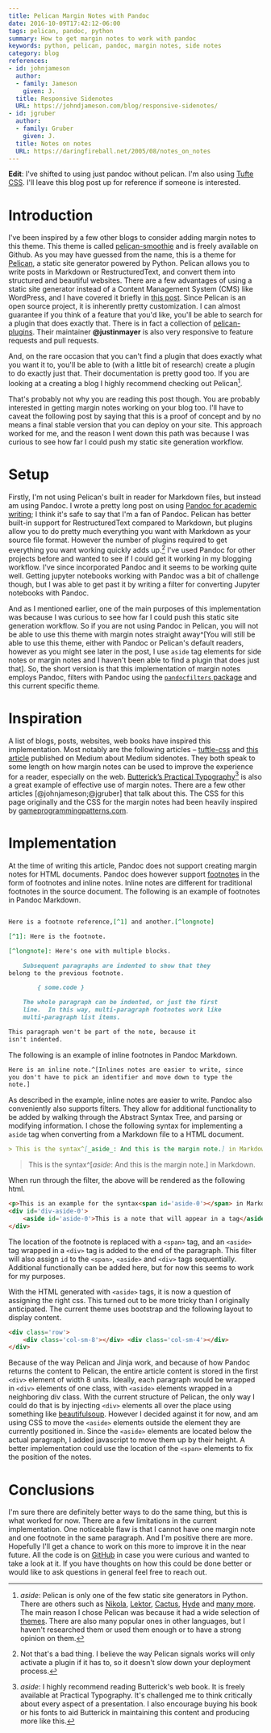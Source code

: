 ```yaml
---
title: Pelican Margin Notes with Pandoc
date: 2016-10-09T17:42:12-06:00
tags: pelican, pandoc, python
summary: How to get margin notes to work with pandoc
keywords: python, pelican, pandoc, margin notes, side notes
category: blog
references:
- id: johnjameson
  author:
  - family: Jameson
    given: J.
  title: Responsive Sidenotes
  URL: https://johndjameson.com/blog/responsive-sidenotes/
- id: jgruber
  author:
  - family: Gruber
    given: J.
  title: Notes on notes
  URL: https://daringfireball.net/2005/08/notes_on_notes
---
```


__Edit__: I've shifted to using just pandoc without pelican.
I'm also using [Tufte CSS](https://github.com/jez/tufte-pandoc-css).
I'll leave this blog post up for reference if someone is interested.

# Introduction

I've been inspired by a few other blogs to consider adding margin notes to this theme.
This theme is called [pelican-smoothie](https://github.com/kdheepak/pelican-smoothie) and is freely available on Github.
As you may have guessed from the name, this is a theme for [Pelican](https://github.com/getpelican/pelican), a static site generator powered by Python.
Pelican allows you to write posts in Markdown or RestructuredText, and convert them into structured and beautiful websites.
There are a few advantages of using a static site generator instead of a Content Management System (CMS) like WordPress,
and I have covered it briefly in [this post](/how-to-set-up-a-pelican-blog-with-github-pages.html).
Since Pelican is an open source project, it is inherently pretty customization.
I can almost guarantee if you think of a feature that you'd like, you'll be able to search for a plugin that does
exactly that. There is in fact a collection of [pelican-plugins](https://github.com/getpelican/pelican-plugins). Their maintainer **\@justinmayer** is also very responsive to feature requests and pull requests.

And, on the rare occasion that you can't find a plugin that does exactly what you want it to, you'll be able to (with a little bit of research) create a plugin to do exactly just that. Their documentation is pretty good too.
If you are looking at a creating a blog I highly recommend checking out Pelican[^1].

[^1]: _aside_: Pelican is only one of the few static site generators in Python. There are others such as [Nikola](https://github.com/getnikola/nikola), [Lektor](https://github.com/lektor/lektor), [Cactus](https://github.com/eudicots/Cactus), [Hyde](https://github.com/hyde/hyde) and [many more](https://www.fullstackpython.com/static-site-generator.html). The main reason I chose Pelican was because it had a wide selection of [themes](https://github.com/getpelican/pelican-themes). There are also many popular ones in other languages, but I haven't researched them or used them enough or to have a strong opinion on them.

That's probably not why you are reading this post though. You are probably interested in getting margin notes working on your blog too.
I'll have to caveat the following post by saying that this is a proof of concept and by no means a final stable version that you can deploy on your site.
This approach worked for me, and the reason I went down this path was because I was curious to see how far I could push my static site generation workflow.

# Setup

Firstly, I'm not using Pelican's built in reader for Markdown files, but instead am using Pandoc. I wrote a pretty long post on using
[Pandoc for academic writing](/writing-papers-with-markdown.html); I think it's safe to say that I'm a fan of Pandoc.
Pelican has better built-in support for RestructuredText compared to Markdown, but plugins allow you to do pretty much everything you want with Markdown as your source file format.
However the number of plugins required to get everything you want working quickly adds up.[^3]
I've used Pandoc for other projects before and wanted to see if I could get it working in my blogging workflow.
I've since incorporated Pandoc and it seems to be working quite well.
Getting jupyter notebooks working with Pandoc was a bit of challenge though, but I was able to get past it by writing a filter for converting Jupyter notebooks with Pandoc.

[^3]: Not that's a bad thing. I believe the way Pelican signals works will only activate a plugin if it has to, so it doesn't slow down your deployment process.

And as I mentioned earlier, one of the main purposes of this implementation was because I was curious to see how far I could push this static site generation workflow.
So if you are not using Pandoc in Pelican, you will not be
able to use this theme with margin notes straight away^[You will still be able to use this theme, either with Pandoc or Pelican's default readers,
however as you might see later in the post, I use `aside` tag elements for side notes or margin notes and I haven't been able to find a plugin
that does just that]. So, the short version is that this implementation of margin notes employs Pandoc, filters with Pandoc using the [`pandocfilters` package](https://github.com/jgm/pandocfilters) and this current specific theme.

# Inspiration

A list of blogs, posts, websites, web books have inspired this implementation. Most notably are the following articles – [tuftle-css](https://edwardtufte.github.io/tufte-css/) and [this article](https://medium.com/@owenblacker/marginal-notes-on-medium-268b3f727e6d#.97mvo08w5) published on Medium about Medium sidenotes. They both speak to some length on how margin notes can be used to improve the experience for a reader, especially on the web.
[Butterick’s Practical Typography](https://practicaltypography.com/)[^4] is also a great example of effective use of margin notes.
There are a few other articles [@johnjameson;@jgruber] that talk about this.
The CSS for this page originally and the CSS for the margin notes had been heavily inspired by [gameprogrammingpatterns.com](https://gameprogrammingpatterns.com/).

[^4]: _aside_: I highly recommend reading Butterick's web book. It is freely available at Practical Typography. It's challenged me to think critically about every aspect of a presentation. I also encourage buying his book or his fonts to aid Butterick in maintaining this content and producing more like this.

# Implementation

At the time of writing this article, Pandoc does not support creating margin notes for HTML documents.
Pandoc does however support [footnotes](https://pandoc.org/MANUAL.html#footnotes) in the form of footnotes and inline notes.
Inline notes are different for traditional footnotes in the source document. The following is an example of footnotes in Pandoc Markdown.

```markdown

Here is a footnote reference,[^1] and another.[^longnote]

[^1]: Here is the footnote.

[^longnote]: Here's one with multiple blocks.

    Subsequent paragraphs are indented to show that they
belong to the previous footnote.

        { some.code }

    The whole paragraph can be indented, or just the first
    line.  In this way, multi-paragraph footnotes work like
    multi-paragraph list items.

This paragraph won't be part of the note, because it
isn't indented.

```

The following is an example of inline footnotes in Pandoc Markdown.

```markdown
Here is an inline note.^[Inlines notes are easier to write, since
you don't have to pick an identifier and move down to type the
note.]
```

As described in the example, inline notes are easier to write.
Pandoc also conveniently also supports filters.
They allow for additional functionality to be added by walking through the Abstract Syntax Tree, and parsing or modifying information.
I chose the following syntax for implementing a `aside` tag when converting from a Markdown file to a HTML document.

```markdown
> This is the syntax^[_aside_: And this is the margin note.] in Markdown.
```

> This is the syntax^[_aside_: And this is the margin note.] in Markdown.

When run through the filter, the above will be rendered as the following html.

```html
<p>This is an example for the syntax<span id='aside-0'></span> in Markdown.</p>
<div id='div-aside-0'>
    <aside id='aside-0'>This is a note that will appear in a tag</aside>
</div>
```

The location of the footnote is replaced with a `<span>` tag, and an `<aside>` tag wrapped in a `<div>` tag is added to the end of the paragraph.
This filter will also assign `id` to the `<span>`, `<aside>` and `<div>` tags sequentially.
Additional functionally can be added here, but for now this seems to work for my purposes.

With the HTML generated with `<aside>` tags, it is now a question of assigning the right css.
This turned out to be more tricky than I originally anticipated.
The current theme uses bootstrap and the following layout to display content.

```html
<div class='row'>
    <div class='col-sm-8'></div> <div class='col-sm-4'></div>
</div>
```

Because of the way Pelican and Jinja work, and because of how Pandoc returns the content to Pelican, the entire article content
is stored in the first `<div>` element of width 8 units.
Ideally, each paragraph would be wrapped in `<div>` elements of one class, with `<aside>` elements wrapped in a neighboring div class.
With the current structure of Pelican, the only way I could do that is by injecting `<div>` elements all over the place using something like
[beautifulsoup](https://www.crummy.com/software/BeautifulSoup/).
However I decided against it for now, and am using CSS to move the `<aside>` elements outside the element they are currently positioned in.
Since the `<aside>` elements are located below the actual paragraph, I added javascript to move them up by their height.
A better implementation could use the location of the `<span>` elements to fix the position of the notes.

# Conclusions

I'm sure there are definitely better ways to do the same thing, but this is what worked for now.
There are a few limitations in the current implementation.
One noticeable flaw is that I cannot have one margin note and one footnote in the same paragraph. And I'm positive there are more. Hopefully I'll get a chance to work on this more to improve it in the near future.
All the code is on [GitHub](https://github.com/kdheepak) in case you were curious and wanted to take a look at it.
If you have thoughts on how this could be done better or would like to ask questions in general feel free to reach out.
